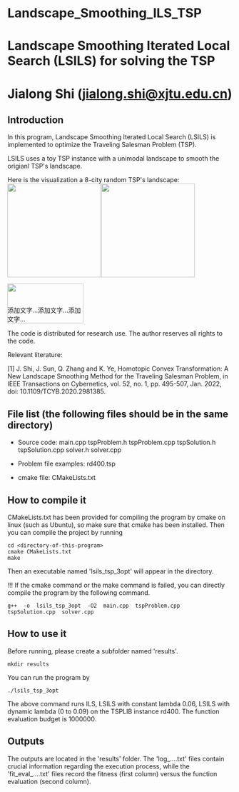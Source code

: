# Landscape_Smoothing_ILS_TSP
# Landscape Smoothing Iterated Local Search (LSILS) for solving the TSP
# Jialong Shi (jialong.shi@xjtu.edu.cn)



## Introduction

In this program, Landscape Smoothing Iterated Local Search (LSILS) is implemented to optimize the Traveling Salesman Problem (TSP). 

LSILS uses a toy TSP instance with a unimodal landscape to smooth the origianl TSP's landscape.

Here is the visualization a 8-city random TSP's landscape: 
<img src="https://github.com/JialongShi/LSILS_TSP_3opt/blob/main/2D_originalTSP_dim8.gif" width="210px"><img src="https://github.com/JialongShi/LSILS_TSP_3opt/blob/main/originalTSP_dim8.gif" width="210px">


<div style="position: relative; width: 170px; height: 89px;"> 
    <img src="https://github.com/JialongShi/LSILS_TSP_3opt/blob/main/convexTSP_dim8.gif" width="170" height="89" alt=""> 
    <span style="position: absolute; bottom: 0; left: 0;">添加文字...添加文字...添加文字...</span> 
</div>

The code is distributed for research use. The author reserves all rights to the code.

Relevant literature:

[1] J. Shi, J. Sun, Q. Zhang and K. Ye, Homotopic Convex Transformation: A New Landscape Smoothing Method for the Traveling Salesman Problem, in IEEE Transactions on Cybernetics, vol. 52, no. 1, pp. 495-507, Jan. 2022, doi: 10.1109/TCYB.2020.2981385.

## File list (the following files should be in the same directory)

- Source code: main.cpp  tspProblem.h  tspProblem.cpp  tspSolution.h  tspSolution.cpp  solver.h  solver.cpp

- Problem file examples: rd400.tsp

- cmake file: CMakeLists.txt

## How to compile it

CMakeLists.txt has been provided for compiling the program by cmake on linux (such as Ubuntu), so make sure that cmake has been installed. Then you can compile the project by running

```
cd <directory-of-this-program>
cmake CMakeLists.txt
make
```

Then an executable named 'lsils_tsp_3opt' will appear in the directory. 

!!! If the cmake command or the make command is failed, you can directly compile the program by the following command. 

```
g++  -o  lsils_tsp_3opt  -O2  main.cpp  tspProblem.cpp  tspSolution.cpp  solver.cpp
```

## How to use it

Before running, please create a subfolder named 'results'.

```
mkdir results
```

You can run the program by

```
./lsils_tsp_3opt
```

The above command runs ILS, LSILS with constant lambda 0.06, LSILS with dynamic lambda (0 to 0.09) on the TSPLIB instance rd400. The function evaluation budget is 1000000.



## Outputs

The outputs are located in the 'results' folder. The 'log_....txt' files contain crucial information regarding the execution process, while the 'fit_eval_....txt' files record the fitness (first column) versus the function evaluation (second column).

```




